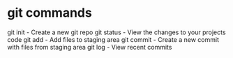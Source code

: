 # git commands

git init - Create a new git repo
git status - View the changes to your projects code
git add - Add files to staging area
git commit - Create a new commit with files from staging area
git log - View recent commits
